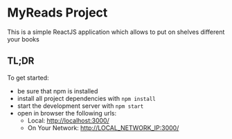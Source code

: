 # MyReads Project

This is a simple ReactJS application which allows to put on shelves different your books

## TL;DR

To get started:

* be sure that npm is installed
* install all project dependencies with `npm install`
* start the development server with `npm start`
* open in browser the following urls:
    * Local: <http://localhost:3000/>
    * On Your Network:  <http://LOCAL_NETWORK_IP:3000/>

